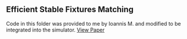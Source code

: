 ## Efficient Stable Fixtures Matching

Code in this folder was provided to me by Ioannis M. and modified to be integrated into the simulator. 
[View Paper](https://ieeexplore.ieee.org/document/8403780)